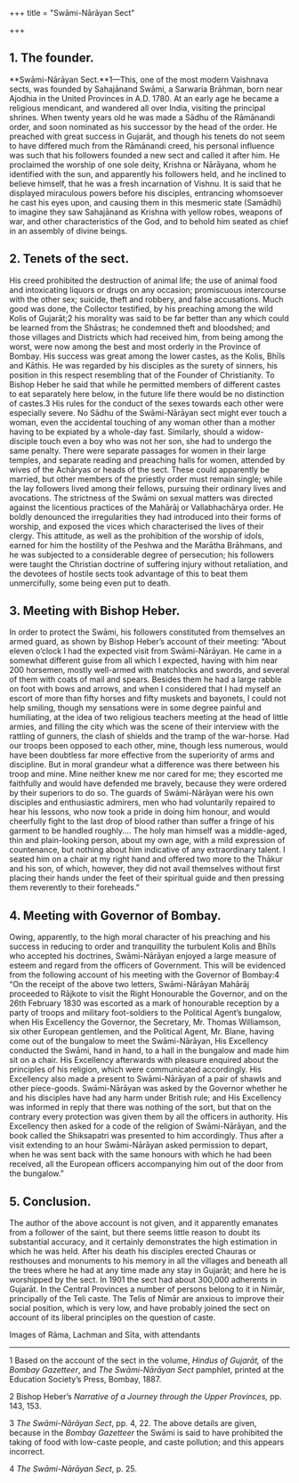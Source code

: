 +++
title = "Swāmi-Nārāyan Sect"

+++


## 1. The founder.

**Swāmi-Nārāyan Sect.**1—This, one of the most modern Vaishnava sects, was founded by Sahajānand Swāmi, a Sarwaria Brāhman, born near Ajodhia in the United Provinces in A.D. 1780. At an early age he became a religious mendicant, and wandered all over India, visiting the principal shrines. When twenty years old he was made a Sādhu of the Rāmānandi order, and soon nominated as his successor by the head of the order. He preached with great success in Gujarāt, and though his tenets do not seem to have differed much from the Rāmānandi creed, his personal influence was such that his followers founded a new sect and called it after him. He proclaimed the worship of one sole deity, Krishna or Nārāyana, whom he identified with the sun, and apparently his followers held, and he inclined to believe himself, that he was a fresh incarnation of Vishnu. It is said that he displayed miraculous powers before his disciples, entrancing whomsoever he cast his eyes upon, and causing them in this mesmeric state \(Samādhi\) to imagine they saw Sahajānand as Krishna with yellow robes, weapons of war, and other characteristics of the God, and to behold him seated as chief in an assembly of divine beings. 



## 2. Tenets of the sect.

His creed prohibited the destruction of animal life; the use of animal food and intoxicating liquors or drugs on any occasion; promiscuous intercourse with the other sex; suicide, theft and robbery, and false accusations. Much good was done, the Collector testified, by his preaching among the wild Kolis of Gujarāt;2 his morality was said to be far better than any which could be learned from the Shāstras; he condemned theft and bloodshed; and those villages and Districts which had received him, from being among the worst, were now among the best and most orderly in the Province of Bombay. His success was great among the lower castes, as the Kolis, Bhīls and Kāthis. He was regarded by his disciples as the surety of sinners, his position in this respect resembling that of the Founder of Christianity. To Bishop Heber he said that while he permitted members of different castes to eat separately here below, in the future life there would be no distinction of castes.3 His rules for the conduct of the sexes towards each other were especially severe. No Sādhu of the Swāmi-Nārāyan sect might ever touch a woman, even the accidental touching of any woman other than a mother having to be expiated by a whole-day fast. Similarly, should a widow-disciple touch even a boy who was not her son, she had to undergo the same penalty. There were separate passages for women in their large temples, and separate reading and preaching halls for women, attended by wives of the Achāryas or heads of the sect. These could apparently be married, but other members of the priestly order must remain single; while the lay followers lived among their fellows, pursuing their ordinary lives and avocations. The strictness of the Swāmi on sexual matters was directed against the licentious practices of the Mahārāj or Vallabhachārya order. He boldly denounced the irregularities they had introduced into their forms of worship, and exposed the vices which characterised the lives of their clergy. This attitude, as well as the prohibition of the worship of idols, earned for him the hostility of the Peshwa and the Marātha Brāhmans, and he was subjected to a considerable degree of persecution; his followers were taught the Christian doctrine of suffering injury without retaliation, and the devotees of hostile sects took advantage of this to beat them unmercifully, some being even put to death. 



## 3. Meeting with Bishop Heber.

In order to protect the Swāmi, his followers constituted from themselves an armed guard, as shown by Bishop Heber’s account of their meeting: “About eleven o’clock I had the expected visit from Swāmi-Nārāyan. He came in a somewhat different guise from all which I expected, having with him near 200 horsemen, mostly well-armed with matchlocks and swords, and several of them with coats of mail and spears. Besides them he had a large rabble on foot with bows and arrows, and when I considered that I had myself an escort of more than fifty horses and fifty muskets and bayonets, I could not help smiling, though my sensations were in some degree painful and humiliating, at the idea of two religious teachers meeting at the head of little armies, and filling the city which was the scene of their interview with the rattling of gunners, the clash of shields and the tramp of the war-horse. Had our troops been opposed to each other, mine, though less numerous, would have been doubtless far more effective from the superiority of arms and discipline. But in moral grandeur what a difference was there between his troop and mine. Mine neither knew me nor cared for me; they escorted me faithfully and would have defended me bravely, because they were ordered by their superiors to do so. The guards of Swāmi-Nārāyan were his own disciples and enthusiastic admirers, men who had voluntarily repaired to hear his lessons, who now took a pride in doing him honour, and would cheerfully fight to the last drop of blood rather than suffer a fringe of his garment to be handled roughly.... The holy man himself was a middle-aged, thin and plain-looking person, about my own age, with a mild expression of countenance, but nothing about him indicative of any extraordinary talent. I seated him on a chair at my right hand and offered two more to the Thākur and his son, of which, however, they did not avail themselves without first placing their hands under the feet of their spiritual guide and then pressing them reverently to their foreheads.” 



## 4. Meeting with Governor of Bombay.

Owing, apparently, to the high moral character of his preaching and his success in reducing to order and tranquillity the turbulent Kolis and Bhīls who accepted his doctrines, Swāmi-Nārāyan enjoyed a large measure of esteem and regard from the officers of Government. This will be evidenced from the following account of his meeting with the Governor of Bombay:4 “On the receipt of the above two letters, Swāmi-Nārāyan Mahārāj proceeded to Rājkote to visit the Right Honourable the Governor, and on the 26th February 1830 was escorted as a mark of honourable reception by a party of troops and military foot-soldiers to the Political Agent’s bungalow, when His Excellency the Governor, the Secretary, Mr. Thomas Williamson, six other European gentlemen, and the Political Agent, Mr. Blane, having come out of the bungalow to meet the Swāmi-Nārāyan, His Excellency conducted the Swāmi, hand in hand, to a hall in the bungalow and made him sit on a chair. His Excellency afterwards with pleasure enquired about the principles of his religion, which were communicated accordingly. His Excellency also made a present to Swāmi-Nārāyan of a pair of shawls and other piece-goods. Swāmi-Nārāyan was asked by the Governor whether he and his disciples have had any harm under British rule; and His Excellency was informed in reply that there was nothing of the sort, but that on the contrary every protection was given them by all the officers in authority. His Excellency then asked for a code of the religion of Swāmi-Nārāyan, and the book called the Shiksapatri was presented to him accordingly. Thus after a visit extending to an hour Swāmi-Nārāyan asked permission to depart, when he was sent back with the same honours with which he had been received, all the European officers accompanying him out of the door from the bungalow.” 



## 5. Conclusion.

The author of the above account is not given, and it apparently emanates from a follower of the saint, but there seems little reason to doubt its substantial accuracy, and it certainly demonstrates the high estimation in which he was held. After his death his disciples erected Chauras or resthouses and monuments to his memory in all the villages and beneath all the trees where he had at any time made any stay in Gujarāt; and here he is worshipped by the sect. In 1901 the sect had about 300,000 adherents in Gujarāt. In the Central Provinces a number of persons belong to it in Nimār, principally of the Teli caste. The Telis of Nimār are anxious to improve their social position, which is very low, and have probably joined the sect on account of its liberal principles on the question of caste. 




Images of Rāma, Lachman and Sīta, with attendants





* * *

1 Based on the account of the sect in the volume, *Hindus of Gujarāt,* of the *Bombay Gazetteer*, and *The Swāmi-Nārāyan Sect* pamphlet, printed at the Education Society’s Press, Bombay, 1887. 

2 Bishop Heber’s *Narrative of a Journey through the Upper Provinces,* pp. 143, 153. 

3 *The Swāmi-Nārāyan Sect*, pp. 4, 22. The above details are given, because in the *Bombay Gazetteer* the Swāmi is said to have prohibited the taking of food with low-caste people, and caste pollution; and this appears incorrect. 

4 *The Swāmi-Nārāyan Sect*, p. 25. 





